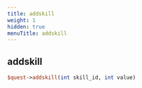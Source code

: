 ```yaml
---
title: addskill
weight: 1
hidden: true
menuTitle: addskill
---
```

## addskill
```perl
$quest->addskill(int skill_id, int value)
```
